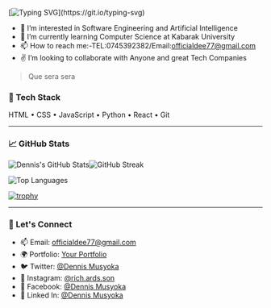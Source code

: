 [![Typing SVG](https://readme-typing-svg.demolab.com/?lines=👋+Hi,+I'm+Kivuthi+Dennis...)](https://git.io/typing-svg)
- 👀 I’m interested in Software Engineering and Artificial Intelligence
- 🌱 I’m currently learning Computer Science at Kabarak University
- 📫 How to reach me:-TEL:0745392382/Email:officialdee77@gmail.com
- ✌️ I’m looking to collaborate with Anyone and great Tech Companies

 > Que sera sera

### 🔧 Tech Stack
HTML • CSS • JavaScript • Python • React • Git

---

### 📈 GitHub Stats

![Dennis's GitHub Stats](https://github-readme-stats.vercel.app/api?username=Kivuthi&show_icons=true&theme=tokyonight)![GitHub Streak](https://streak-stats.demolab.com?user=Kivuthi&theme=tokyonight&hide_border=false)


![Top Languages](https://github-readme-stats.vercel.app/api/top-langs/?username=Kivuthi&layout=compact&theme=tokyonight)


[![trophy](https://github-profile-trophy.vercel.app/?username=Kivuthi&theme=tokyonight)](https://github.com/ryo-ma/github-profile-trophy)

---

### 💬 Let's Connect

- 📫 Email: officialdee77@gmail.com
- 🌍 Portfolio: [Your Portfolio](https://your-portfolio.com)
- 🐦 Twitter: [@Dennis Musyoka](https://x.com/Gabitech_LTD)
- 📸 Instagram: [@rich.ards.son](https://www.instagram.com/rich.ards.son)
- 📘 Facebook: [@Dennis Musyoka](https://web.facebook.com/profile.php?id=61576744570713)
- 💼 Linked In: [@Dennis Musyoka](https://www.linkedin.com/in/dennis-musyoka)
